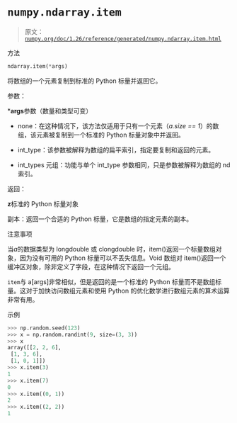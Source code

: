 # `numpy.ndarray.item`

> 原文：[`numpy.org/doc/1.26/reference/generated/numpy.ndarray.item.html`](https://numpy.org/doc/1.26/reference/generated/numpy.ndarray.item.html)

方法

```py
ndarray.item(*args)
```

将数组的一个元素复制到标准的 Python 标量并返回它。

参数：

***args**参数（数量和类型可变）

+   none：在这种情况下，该方法仅适用于只有一个元素（*a.size == 1*）的数组，该元素被复制到一个标准的 Python 标量对象中并返回。

+   int_type：该参数被解释为数组的扁平索引，指定要复制和返回的元素。

+   int_types 元组：功能与单个 int_type 参数相同，只是参数被解释为数组的 nd 索引。

返回：

**z**标准的 Python 标量对象

副本：返回一个合适的 Python 标量，它是数组的指定元素的副本。

注意事项

当*a*的数据类型为 longdouble 或 clongdouble 时，item()返回一个标量数组对象，因为没有可用的 Python 标量可以不丢失信息。Void 数组对 item()返回一个缓冲区对象，除非定义了字段，在这种情况下返回一个元组。

`item`与 a[args]非常相似，但是返回的是一个标准的 Python 标量而不是数组标量。这对于加快访问数组元素和使用 Python 的优化数学进行数组元素的算术运算非常有用。

示例

```py
>>> np.random.seed(123)
>>> x = np.random.randint(9, size=(3, 3))
>>> x
array([[2, 2, 6],
 [1, 3, 6],
 [1, 0, 1]])
>>> x.item(3)
1
>>> x.item(7)
0
>>> x.item((0, 1))
2
>>> x.item((2, 2))
1 
```
